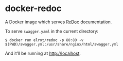 # docker-redoc

A Docker image which serves [ReDoc](https://rebilly.github.io/ReDoc/) documentation.

To serve `swagger.yaml` in the current directory:

    $ docker run elrot/redoc -p 80:80 -v $(PWD)/swagger.yml:/usr/share/nginx/html/swagger.yml

And it'll be running at [http://localhost](http://localhost).
